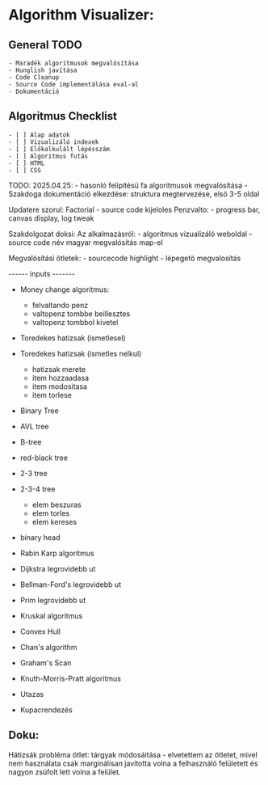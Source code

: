 # Algorithm Visualizer:

## General TODO
    - Maradék algoritmusok megvalósítása
    - Hunglish javítása
    - Code Cleanup
    - Source Code implementálása eval-al
    - Dokumentáció

## Algoritmus Checklist
    - [ ] Alap adatok
    - [ ] Vizualizáló indexek
    - [ ] Előkalkulált lépésszám
    - [ ] Algoritmus futás
    - [ ] HTML
    - [ ] CSS


TODO: 2025.04.25:
	- hasonló felípítésü fa algoritmusok megvalósítása
	- Szakdoga dokumentáció elkezdése: struktura megtervezése, elsö 3-5 oldal

Updatere szorul:
Factorial - source code kijeloles
Penzvalto: - progress bar, canvas display, log tweak

Szakdolgozat doksi:
Az alkalmazásról:
	- algoritmus vizualizáló weboldal
	- source code név magyar megvalósítás map-el


Megvalósítási ötletek:
	- sourcecode highlight
	- lépegetö megvalosítás


------ inputs -------

- Money change algoritmus:
	- felvaltando penz
	- valtopenz tombbe beillesztes
	- valtopenz tombbol kivetel

- Toredekes hatizsak (ismetlesel)
- Toredekes hatizsak (ismetles nelkul)
	- hatizsak merete
	- item hozzaadasa
	- item modositasa
	- item torlese



- Binary Tree
- AVL tree
- B-tree
- red-black tree
- 2-3 tree
- 2-3-4 tree
	- elem beszuras
	- elem torles
	- elem kereses


- binary head
- Rabin Karp algoritmus
- Dijkstra legrovidebb ut
- Bellman-Ford's legrovidebb ut
- Prim legrovidebb ut
- Kruskal algoritmus
- Convex Hull
- Chan's algorithm
- Graham's Scan
- Knuth-Morris-Pratt algoritmus
- Utazas
- Kupacrendezés


## Doku:

Hátizsák probléma ötlet: 
	tárgyak módosáitása - elvetettem az ötletet, mivel nem használata csak marginálisan javította volna a felhasználó felületett és nagyon zsúfolt lett volna a felület.